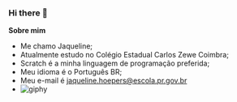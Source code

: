 ### Hi there 👋

**Sobre mim**

- Me chamo Jaqueline;
- Atualmente estudo no Colégio Estadual Carlos Zewe Coimbra;
- Scratch é a minha linguagem de programação preferida;
- Meu idioma é o Português BR;
- Meu e-mail é jaqueline.hoepers@escola.pr.gov.br 
- ![giphy](https://github.com/jaque08/jaque08/assets/146119995/4ac36204-8130-4940-a555-db886b0415a4)



